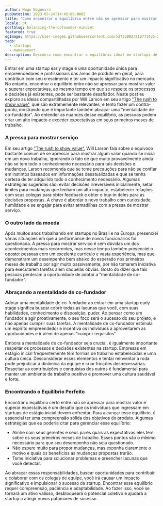 ```yaml
---
author: Hugo Nogueira
pubDatetime: 2023-05-24T14:45:00.000Z
title: "Como encontrar o equilíbrio entre não se apressar para mostrar serviço e superar expectativas em startups early stage"
locale: pt
postSlug: balancing-the-cofounder-mindset
featured: true
ogImage: https://user-images.githubusercontent.com/53733092/215771435-25408246-2309-4f8b-a781-1f3d93bdf0ec.png
tags:
  - startups
  - management
description: Descubra como encontrar o equilíbrio ideal em startups de estágio inicial, equilibrando a demonstração de valor, superação de expectativas e respeito aos processos existentes.
---
```


Entrar em uma startup early stage é uma oportunidade única para empreendedores e profissionais das áreas de produto em geral, para contribuir com seu crescimento e ter um impacto significativo no mercado. No entanto, encontrar o equilíbrio entre não se apressar para mostrar valor e superar expectativas, ao mesmo tempo em que se respeite os processos e decisões já existentes, pode ser bastante desafiador. Neste post eu exploro as ideias compartilhadas por Will Larson em seu artigo ["The rush to show value"](https://lethain.com/showing-value/), que são extramemente relevantes, e tento fazer um contra-ponto, mostrando que é importante também abraçar uma "mentalidade de co-fundador". Ao entender as nuances desse equilíbrio, as pessoas podem criar um alto impacto e exceder expectativas em seus primeiros meses de trabalho.

### A pressa para mostrar serviço

Em seu artigo ["The rush to show value"](https://lethain.com/showing-value/), Will Larson fala sobre o equívoco bastante comum de se apressar para mostrar algum valor quando se inicia em um novo trabalho, ignorando o fato de que muito provavelmente ainda não se tem todo o conhecimento necessário para tais decisões e mudanças. Larson recomenda que se tome precauções para não se confiar em instintos baseados em informações desatualizadas e que se tenha certeza de ter adquirido todo o conhecimento necessário. Algumas estratégias sugeridas são: evitar decisões irreversíveis inicialmente, setar limites para mudanças que tenham um alto impacto, estabelecer relações com seus colegas para obter feedback e obter o buy-in deles para as decisões propostas. A chave é abordar o novo trabalho com curiosidade, humildade e se engajar para evitar armadilhas com a pressa de mostrar serviço.

### O outro lado da moeda

Após muitos anos trabalhando em startups no Brasil e na Europa, presenciei várias situações em que a performance de novos funcionários foi questionada. A pressa para mostrar serviço é sem dúvidas um dos acontecimentos mais recorrentes, mas nesse tempo também presenciei o oposto: pessoas com um excelente currículo e vasta experiência, mas que demonstram um desempenho bem abaixo do esperado nos primeiros meses de trabalho por agir muito passivamente, por não tomarem iniciativa para executarem tarefas além daquelas óbvias. Gosto do dizer que tais pessoas perderam a oportunidade de adotar a "mentalidade de co-fundador".

### Abraçando a mentalidade de co-fundador

Adotar uma mentalidade de co-fundador ao entrar em uma startup early stage significa buscar cobrir todas as lacunas que você, com suas habilidades, conhecimento e disposição, puder. Ao pensar como um fundador e agir proativamente, o seu foco será o sucesso do seu projeto, e não apenas cumprir suas tarefas. A mentalidade de co-fundador estimula um espírito empreendedor e incentiva os indivíduos a aproveitarem as oportunidades e ir além de apenas "cumprir requisitos".

Embora a mentalidade de co-fundador seja crucial, é igualmente importante respeitar os processos e decisões existentes na startup. Empresas em estágio inicial frequentemente têm formas de trabalho estabelecidas e uma cultura única. Desconsiderar esses elementos e tentar reinventar a roda pode prejudicar a dinâmica da equipe e criar fricções desnecessárias. Respeitar as contribuições e conquistas dos outros é fundamental para manter um ambiente de trabalho positivo e promover uma cultura saudável e forte.

### Encontrando o Equilíbrio Perfeito

Encontrar o equilíbrio certo entre não se apressar para mostrar valor e superar expectativas é um desafio que os indivíduos que ingressam em startups de estágio inicial devem enfrentar. Para alcançar esse equilíbrio, é essencial ter uma compreensão sólida dos objetivos do produto. Algumas estratégias que eu poderia citar para gerenciar esse equilíbrio:

- Alinhe com seus gerentes e seus pares quais as expectativas eles tem sobre os seus primeiros meses de trabalho. Esses pontos são o mínimo necessário para que seu desempenho não seja questionado.
- Não espere muito para propor mudanças, mas exponha claramente o motivo e quais os benefícios as mudanças propostas trarão.
- Tome iniciativa para solucionar problemas e preencher lacunas que você detectar.

Ao abraçar essas responsabilidades, buscar oportunidades para contribuir e colaborar com os colegas de equipe, você irá causar um impacto significativo e impulsionar o sucesso da startup. Encontrar esse equilíbrio requer compreensão, paciência e adaptabilidade. Ao fazer isso, você se tornará um ativo valioso, desbloqueará o potencial coletivo e ajudará a startup a atingir novos patamares de sucesso.
